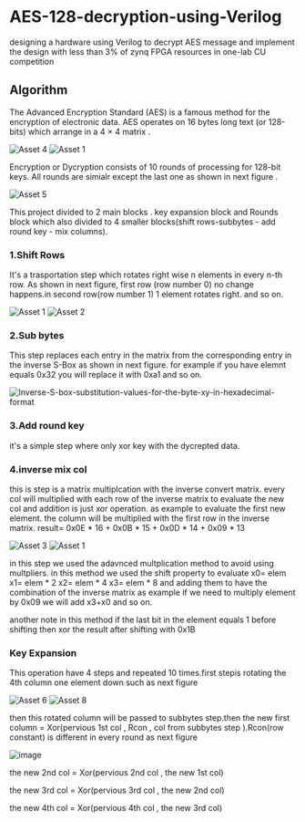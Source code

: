 # AES-128-decryption-using-Verilog
designing a hardware using Verilog to decrypt AES message and implement the design with less than 3% of zynq FPGA resources in one-lab CU competition


## Algorithm

The Advanced Encryption Standard (AES) is a famous method for the encryption of electronic data. AES operates on 16 bytes long text (or 128-bits) which arrange in a 4 × 4 matrix .

![Asset 4](https://user-images.githubusercontent.com/43087648/94997694-12556700-05ad-11eb-93f2-b2b307737167.png)
![Asset 1](https://user-images.githubusercontent.com/43087648/94997703-2ac58180-05ad-11eb-9ac2-96f4dd565c99.png)

Encryption or Dycryption consists of 10 rounds of processing for 128-bit keys. All rounds are simialr except the last one as shown in next figure . 

![Asset 5](https://user-images.githubusercontent.com/43087648/94997635-c9051780-05ac-11eb-90ab-9208b907185f.png)

This project divided to 2 main blocks . key expansion block and Rounds block which also divided to 4 smaller blocks(shift rows-subbytes - add round key - mix columns).


### 1.Shift Rows

It's a trasportation step which rotates right wise n elements in every n-th row. 
As shown in next figure, first row (row number 0) no change happens.in second row(row number 1) 1 element rotates right. and so on.

![Asset 1](https://user-images.githubusercontent.com/43087648/94997793-b5a67c00-05ad-11eb-857b-8b96c52c01b8.png)  ![Asset 2](https://user-images.githubusercontent.com/43087648/94997783-a7f0f680-05ad-11eb-848c-1a223f118797.png) 
### 2.Sub bytes

This step replaces each entry in the matrix from the corresponding entry in the inverse S-Box as shown in next figure. for example if you have elemnt equals 0x32 you will replace it with 0xa1 and so on.

![Inverse-S-box-substitution-values-for-the-byte-xy-in-hexadecimal-format](https://user-images.githubusercontent.com/43087648/94997814-e71f4780-05ad-11eb-92bb-b9640c527358.png)

### 3.Add round key

it's a simple step where only xor key with the dycrepted data.


### 4.inverse mix col

this is step is a matrix multiplcation with the inverse convert matrix. every col will multiplied with each row of the inverse matrix to evaluate the new col and addition is just xor operation. as example to evaluate the first new element. the column will be multiplied with the first row in the inverse matrix. 
result= 0x0E * 16 + 0x0B * 15 + 0x0D * 14 + 0x09 * 13

![Asset 3](https://user-images.githubusercontent.com/43087648/94997827-0918ca00-05ae-11eb-95f7-a89975e23e2e.png)  ![Asset 1](https://user-images.githubusercontent.com/43087648/94997831-18981300-05ae-11eb-8875-c638870ad458.png)

in this step we used the adavnced multplication method to avoid using multpliers. in this method we used the shift property to evaluate x0= elem
x1= elem * 2
x2= elem * 4
x3= elem * 8
and adding them to have the combination of the inverse matrix as example if we need to multiply element by 0x09 we will add x3+x0 and so on.

another note in this method if the last bit in the element equals 1 before shifting then xor the result after shifting with 0x1B

### Key Expansion

This operation have 4 steps and repeated 10 times.first stepis rotating the 4th column one element down such as next figure 

![Asset 6](https://user-images.githubusercontent.com/43087648/95027295-b0256080-0697-11eb-8d67-588dba88911c.png)                                ![Asset 8](https://user-images.githubusercontent.com/43087648/95027355-26c25e00-0698-11eb-9319-6d70e838c4d1.png)

then this rotated column will be passed to subbytes step.then the new first column = Xor(pervious 1st col , Rcon , col from subbytes step ).Rcon(row constant) is different in every round as next figure 

![image](https://user-images.githubusercontent.com/43087648/95027434-bc5ded80-0698-11eb-86fb-374f8c1c0528.png)

the new 2nd col = Xor(pervious 2nd col , the new 1st col)

the new 3rd col = Xor(pervious 3rd col , the new 2nd col)

the new 4th col = Xor(pervious 4th col , the new 3rd col)
